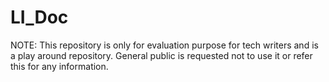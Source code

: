 # LI_Doc
NOTE: This repository is only for evaluation purpose for tech writers and is a play around repository. General public is requested not to use it or refer this for any information.
